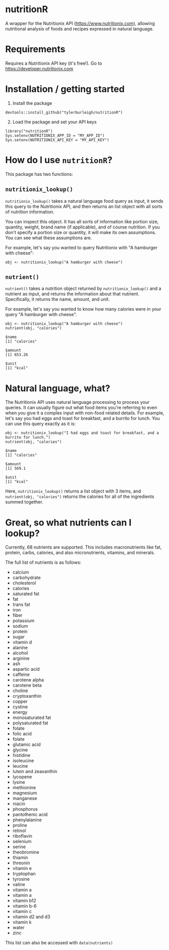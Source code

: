 # nutritionR
A wrapper for the Nutritionix API (https://www.nutritionix.com), allowing nutritional analysis of foods and recipes expressed in natural language.

# Requirements

Requires a Nutritionix API key (it's free!). Go to https://developer.nutritionix.com

# Installation / getting started

1. Install the package

```
devtools::install_github("tylerburleigh/nutritionR")
```

2. Load the package and set your API keys

```
library("nutritionR")
Sys.setenv(NUTRITIONIX_APP_ID = "MY_APP_ID")
Sys.setenv(NUTRITIONIX_API_KEY = "MY_API_KEY")
```

# How do I use `nutritionR`?

This package has two functions:

## `nutritionix_lookup()`

`nutritionix_lookup()` takes a natural language food query as input, it sends this query to the Nutritionix API, and then returns an list object with all sorts of nutrition information. 

You can inspect this object. It has all sorts of information like portion size, quantity, weight, brand name (if applicable), and of course nutrition. If you don't specify a portion size or quantity, it will make its own assumptions. You can see what these assumptions are.

For example, let's say you wanted to query Nutritionix with "A hamburger with cheese":

```
obj <- nutritionix_lookup("A hamburger with cheese")
```

## `nutrient()`

`nutrient()` takes a nutrition object returned by `nutritionix_lookup()` and a nutrient as input, and returns the information about that nutrient. Specifically, it returns the name, amount, and unit. 

For example, let's say you wanted to know how many calories were in your query "A hamburger with cheese".

```
obj <- nutritionix_lookup("A hamburger with cheese")
nutrient(obj, "calories")

$name
[1] "calories"

$amount
[1] 653.26

$unit
[1] "kcal"
```

# Natural language, what?

The Nutritionix API uses natural language processing to process your queries. It can usually figure out what food items you're referring to even when you give it a complex input with non-food related details. For example, let's say you had eggs and toast for breakfast, and a burrito for lunch. You can use this query exactly as it is:

```
obj <- nutritionix_lookup("I had eggs and toast for breakfast, and a burrito for lunch.")
nutrient(obj, "calories")

$name
[1] "calories"

$amount
[1] 569.1

$unit
[1] "kcal"
```

Here, `nutritionix_lookup()` returns a list object with 3 items, and `nutrient(obj, "calories")` returns the calories for all of the ingredients summed together.

# Great, so what nutrients can I lookup?

Currently, 68 nutrients are supported. 
This includes macronutrients like fat, protein, carbs, calories, and also micronutrients, vitamins, and minerals.

The full list of nutrients is as follows:

- calcium
- carbohydrate
- cholesterol
- calories
- saturated fat
- fat
- trans fat
- iron
- fiber
- potassium
- sodium
- protein
- sugar
- vitamin d
- alanine
- alcohol
- arginine
- ash
- aspartic acid
- caffeine
- carotene alpha
- carotene beta
- choline
- cryptoxanthin
- copper
- cystine
- energy
- monosaturated fat
- polysaturated fat
- folate
- folic acid
- folate
- glutamic acid
- glycine
- histidine
- isoleucine
- leucine
- lutein and zeaxanthin
- lycopene
- lysine
- methionine
- magnesium
- manganese
- niacin
- phosphorus
- pantothenic acid
- phenylalanine
- proline
- retinol
- riboflavin
- selenium
- serine
- theobromine
- thiamin
- threonin
- vitamin e
- tryptophan
- tyrosine
- valine
- vitamin a
- vitamin a
- vitamin b12
- vitamin b-6
- vitamin c
- vitamin d2 and d3
- vitamin k
- water
- zinc

This list can also be accessed with `data(nutrients)`


